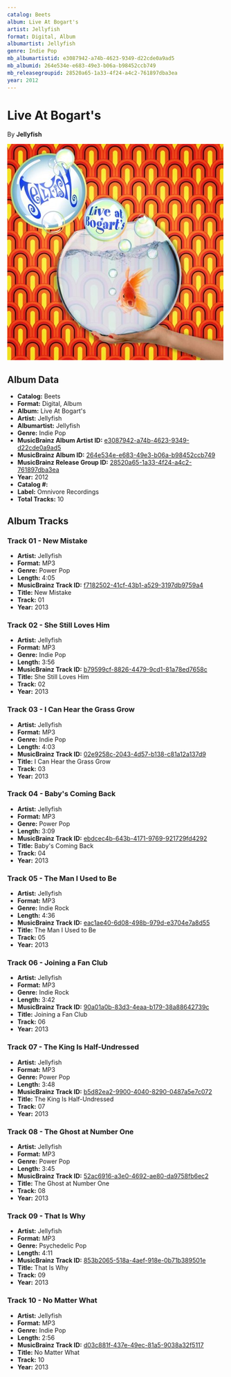 ```yaml
---
catalog: Beets
album: Live At Bogart's
artist: Jellyfish
format: Digital, Album
albumartist: Jellyfish
genre: Indie Pop
mb_albumartistid: e3087942-a74b-4623-9349-d22cde0a9ad5
mb_albumid: 264e534e-e683-49e3-b06a-b98452ccb749
mb_releasegroupid: 28520a65-1a33-4f24-a4c2-761897dba3ea
year: 2012
---
```


# Live At Bogart's

By **Jellyfish**

![](../../assets/beetscovers/Jellyfish-Live_At_Bogarts.jpg)

## Album Data

- **Catalog:** Beets
- **Format:** Digital, Album
- **Album:** Live At Bogart's
- **Artist:** Jellyfish
- **Albumartist:** Jellyfish
- **Genre:** Indie Pop
- **MusicBrainz Album Artist ID:** [e3087942-a74b-4623-9349-d22cde0a9ad5](https://musicbrainz.org/artist/e3087942-a74b-4623-9349-d22cde0a9ad5)
- **MusicBrainz Album ID:** [264e534e-e683-49e3-b06a-b98452ccb749](https://musicbrainz.org/release/264e534e-e683-49e3-b06a-b98452ccb749)
- **MusicBrainz Release Group ID:** [28520a65-1a33-4f24-a4c2-761897dba3ea](https://musicbrainz.org/release-group/28520a65-1a33-4f24-a4c2-761897dba3ea)
- **Year:** 2012
- **Catalog #:** 
- **Label:** Omnivore Recordings
- **Total Tracks:** 10

## Album Tracks

### Track 01 - New Mistake

- **Artist:** Jellyfish
- **Format:** MP3
- **Genre:** Power Pop
- **Length:** 4:05
- **MusicBrainz Track ID:** [f7182502-41cf-43b1-a529-3197db9759a4](https://musicbrainz.org/recording/f7182502-41cf-43b1-a529-3197db9759a4)
- **Title:** New Mistake
- **Track:** 01
- **Year:** 2013

### Track 02 - She Still Loves Him

- **Artist:** Jellyfish
- **Format:** MP3
- **Genre:** Indie Pop
- **Length:** 3:56
- **MusicBrainz Track ID:** [b79599cf-8826-4479-9cd1-81a78ed7658c](https://musicbrainz.org/recording/b79599cf-8826-4479-9cd1-81a78ed7658c)
- **Title:** She Still Loves Him
- **Track:** 02
- **Year:** 2013

### Track 03 - I Can Hear the Grass Grow

- **Artist:** Jellyfish
- **Format:** MP3
- **Genre:** Indie Pop
- **Length:** 4:03
- **MusicBrainz Track ID:** [02e9258c-2043-4d57-b138-c81a12a137d9](https://musicbrainz.org/recording/02e9258c-2043-4d57-b138-c81a12a137d9)
- **Title:** I Can Hear the Grass Grow
- **Track:** 03
- **Year:** 2013

### Track 04 - Baby's Coming Back

- **Artist:** Jellyfish
- **Format:** MP3
- **Genre:** Power Pop
- **Length:** 3:09
- **MusicBrainz Track ID:** [ebdcec4b-643b-4171-9769-921729fd4292](https://musicbrainz.org/recording/ebdcec4b-643b-4171-9769-921729fd4292)
- **Title:** Baby's Coming Back
- **Track:** 04
- **Year:** 2013

### Track 05 - The Man I Used to Be

- **Artist:** Jellyfish
- **Format:** MP3
- **Genre:** Indie Rock
- **Length:** 4:36
- **MusicBrainz Track ID:** [eac1ae40-6d08-498b-979d-e3704e7a8d55](https://musicbrainz.org/recording/eac1ae40-6d08-498b-979d-e3704e7a8d55)
- **Title:** The Man I Used to Be
- **Track:** 05
- **Year:** 2013

### Track 06 - Joining a Fan Club

- **Artist:** Jellyfish
- **Format:** MP3
- **Genre:** Indie Rock
- **Length:** 3:42
- **MusicBrainz Track ID:** [90a01a0b-83d3-4eaa-b179-38a88642739c](https://musicbrainz.org/recording/90a01a0b-83d3-4eaa-b179-38a88642739c)
- **Title:** Joining a Fan Club
- **Track:** 06
- **Year:** 2013

### Track 07 - The King Is Half-Undressed

- **Artist:** Jellyfish
- **Format:** MP3
- **Genre:** Power Pop
- **Length:** 3:48
- **MusicBrainz Track ID:** [b5d82ea2-9900-4040-8290-0487a5e7c072](https://musicbrainz.org/recording/b5d82ea2-9900-4040-8290-0487a5e7c072)
- **Title:** The King Is Half-Undressed
- **Track:** 07
- **Year:** 2013

### Track 08 - The Ghost at Number One

- **Artist:** Jellyfish
- **Format:** MP3
- **Genre:** Power Pop
- **Length:** 3:45
- **MusicBrainz Track ID:** [52ac6916-a3e0-4692-ae80-da9758fb6ec2](https://musicbrainz.org/recording/52ac6916-a3e0-4692-ae80-da9758fb6ec2)
- **Title:** The Ghost at Number One
- **Track:** 08
- **Year:** 2013

### Track 09 - That Is Why

- **Artist:** Jellyfish
- **Format:** MP3
- **Genre:** Psychedelic Pop
- **Length:** 4:11
- **MusicBrainz Track ID:** [853b2065-518a-4aef-918e-0b71b389501e](https://musicbrainz.org/recording/853b2065-518a-4aef-918e-0b71b389501e)
- **Title:** That Is Why
- **Track:** 09
- **Year:** 2013

### Track 10 - No Matter What

- **Artist:** Jellyfish
- **Format:** MP3
- **Genre:** Indie Pop
- **Length:** 2:56
- **MusicBrainz Track ID:** [d03c881f-437e-49ec-81a5-9038a32f5117](https://musicbrainz.org/recording/d03c881f-437e-49ec-81a5-9038a32f5117)
- **Title:** No Matter What
- **Track:** 10
- **Year:** 2013

